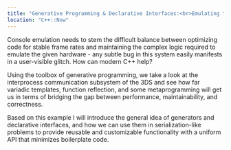 ```yaml
---
title: "Generative Programming & Declarative Interfaces:<br>Emulating the Nintendo 3DS"
location: "C++::Now"
---
```


Console emulation needs to stem the difficult balance between optimizing code for stable frame rates and maintaining the complex logic required to emulate the given hardware - any subtle bug in this system easily manifests in a user-visible glitch. How can modern C++ help?

Using the toolbox of generative programming, we take a look at the interprocess communication subsystem of the 3DS and see how far variadic templates, function reflection, and some metaprogramming will get us in terms of bridging the gap between performance, maintainability, and correctness.

Based on this example I will introduce the general idea of generators and declarative interfaces, and how we can use them in serialization-like problems to provide reusable and customizable functionality with a uniform API that minimizes boilerplate code.
